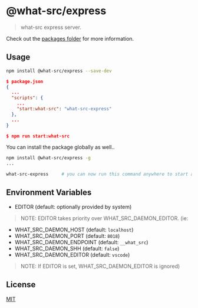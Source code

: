 
# @what-src/express

> what-src express server.

Check out the [packages folder](https://github.com/duroktar/what-src/tree/master/packages) for more information.

## Usage

```sh
npm install @what-src/express --save-dev
```

```json
$ package.json
{
  ...
  "scripts": {
    ...
    "start:what-src": "what-src-express"
  },
  ...
}

$ npm run start:what-src
```

You can install the package globally as well..

```sh
npm install @what-src/express -g
...

what-src-express     # you can now run this command anywhere to start an instance
```

## Environment Variables

- EDITOR (default: optionally provided by system)
> NOTE: EDITOR takes priority over WHAT_SRC_DAEMON_EDITOR. (ie: 

- WHAT_SRC_DAEMON_HOST (default: `localhost`)
- WHAT_SRC_DAEMON_PORT (default: `8018`)
- WHAT_SRC_DAEMON_ENDPOINT (default: `__what_src`)
- WHAT_SRC_DAEMON_SHH (default: `false`)
- WHAT_SRC_DAEMON_EDITOR (default: `vscode`)
> NOTE: If EDITOR is set, WHAT_SRC_DAEMON_EDITOR is ignored)

## License

[MIT](https://opensource.org/licenses/MIT)
